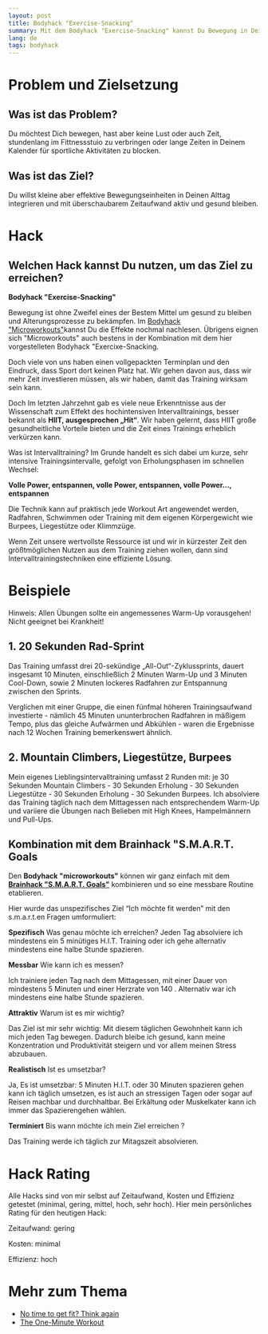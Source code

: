 ```yaml
---
layout: post
title: Bodyhack "Exercise-Snacking"
summary: Mit dem Bodyhack "Exercise-Snacking" kannst Du Bewegung in Dein Leben bringen ohne dafür lange Zeit im Fitnessstudio zu berbringen oder lange Zeiten im Kalender einzuplanen.
lang: de
tags: bodyhack
---
```


# Problem und Zielsetzung

## Was ist das Problem?
Du möchtest Dich bewegen, hast aber keine Lust oder auch Zeit, stundenlang im Fittnessstuio zu verbringen oder lange Zeiten in Deinem Kalender für sportliche Aktivitäten zu blocken.

## Was ist das Ziel?
Du willst kleine aber effektive Bewegungseinheiten in Deinen Alttag integrieren und mit überschaubarem Zeitaufwand aktiv und gesund bleiben.

# Hack

## Welchen Hack kannst Du nutzen, um das Ziel zu erreichen?
**Bodyhack "Exercise-Snacking"**

Bewegung ist ohne Zweifel eines der Bestem Mittel um gesund zu bleiben und Alterungsprozesse zu bekämpfen.
Im [Bodyhack "Microworkouts"](../_posts/2024-01-03-bodyhack-microworkouts.md)kannst Du die Effekte nochmal nachlesen. Übrigens eignen sich "Microworkouts" auch bestens in der Kombination mit dem hier vorgestelleten Bodyhack "Exercixe-Snacking.

Doch viele von uns haben einen vollgepackten Terminplan und den Eindruck, dass Sport dort keinen Platz hat. 
Wir gehen davon aus, dass wir mehr Zeit investieren müssen, als wir haben, damit das Training wirksam sein kann.

Doch Im letzten Jahrzehnt gab es viele neue Erkenntnisse aus der Wissenschaft zum Effekt des hochintensiven Intervalltrainings, besser bekannt als **HIIT, ausgesprochen „Hit“**. 
Wir haben gelernt, dass HIIT große gesundheitliche Vorteile bieten und die Zeit eines Trainings erheblich verkürzen kann. 

Was ist Intervalltraining? Im Grunde handelt es sich dabei um kurze, sehr intensive Trainingsintervalle, gefolgt von Erholungsphasen im schnellen Wechsel:

**Volle Power, entspannen, volle Power, entspannen, volle Power..., entspannen**

Die Technik kann auf praktisch jede Workout Art angewendet werden, Radfahren, Schwimmen oder Training mit dem eigenen Körpergewicht wie Burpees, Liegestütze oder Klimmzüge.

Wenn Zeit unsere wertvollste Ressource ist und wir in kürzester Zeit den größtmöglichen Nutzen aus dem Training ziehen wollen, dann sind Intervalltrainingstechniken eine effiziente Lösung.

# Beispiele
Hinweis: Allen Übungen sollte ein angemessenes Warm-Up vorausgehen! Nicht geeignet bei Krankheit!

## 1. 20 Sekunden Rad-Sprint
Das Training umfasst drei 20-sekündige „All-Out“-Zyklussprints, dauert insgesamt 10 Minuten, einschließlich 2 Minuten Warm-Up und 3 Minuten Cool-Down, sowie 2 Minuten lockeres Radfahren zur Entspannung zwischen den Sprints.

Verglichen mit einer Gruppe, die einen fünfmal höheren Trainingsaufwand investierte - nämlich 45 Minuten ununterbrochen Radfahren in mäßigem Tempo, plus das gleiche Aufwärmen und Abkühlen - waren die Ergebnisse nach 12 Wochen Training bemerkenswert ähnlich.

## 2. Mountain Climbers, Liegestütze, Burpees
Mein eigenes Lieblingsintervalltraining umfasst 2 Runden mit: 
je 30 Sekunden Mountain Climbers - 30 Sekunden Erholung - 30 Sekunden Liegestütze - 30 Sekunden Erholung - 30 Sekunden Burpees.
Ich absolviere das Training täglich nach dem Mittagessen nach entsprechendem Warm-Up und variiere die Übungen nach Belieben mit High Knees, Hampelmännern und Pull-Ups.

## Kombination mit dem Brainhack "S.M.A.R.T. Goals
Den **Bodyhack "microworkouts"** können wir ganz einfach mit dem [**Brainhack "S.M.A.R.T. Goals"**](2024-01-05-brainhack-smart-goals.md) kombinieren und so eine messbare Routine etablieren.

Hier wurde das unspezifisches Ziel “Ich möchte fit werden” mit den s.m.a.r.t.en Fragen umformuliert:

**Spezifisch**
Was genau möchte ich erreichen? 
Jeden Tag absolviere ich mindestens ein 5 minütiges H.I.T. Training oder ich gehe alternativ mindestens eine halbe Stunde spazieren.

**Messbar**
Wie kann ich es messen? 

Ich trainiere jeden Tag nach dem Mittagessen, mit einer Dauer von mindestens 5 Minuten und einer Herzrate von 140 . Alternativ war ich mindestens eine halbe Stunde spazieren.

**Attraktiv**
Warum ist es mir wichtig? 

Das Ziel ist mir sehr wichtig:  Mit diesem täglichen Gewohnheit kann ich mich jeden Tag bewegen. Dadurch bleibe ich gesund, kann meine Konzentration und Produktivität steigern und vor allem meinen Stress abzubauen.

**Realistisch**
Ist es umsetzbar? 

Ja, Es ist umsetzbar: 5 Minuten H.I.T. oder 30 Minuten spazieren gehen kann ich täglich umsetzen, es ist auch an stressigen Tagen oder sogar auf Reisen machbar und durchhaltbar.
Bei Erkältung oder Muskelkater kann ich immer das Spazierengehen wählen.

**Terminiert**
Bis wann möchte ich mein Ziel erreichen ? 

Das Training werde ich täglich zur Mitagszeit absolvieren.


# Hack Rating
Alle Hacks sind von mir selbst auf Zeitaufwand, Kosten und Effizienz getestet (minimal, gering, mittel, hoch, sehr hoch). Hier mein persönliches Rating für den heutigen Hack:

Zeitaufwand: gering

Kosten: minimal

Effizienz: hoch

# Mehr zum Thema
- [No time to get fit? Think again](https://www.sciencedaily.com/releases/2016/04/160427095204.htm)
- [The One-Minute Workout](https://www.google.com/url?sa=t&rct=j&q=&esrc=s&source=web&cd=&ved=2ahUKEwi92pbv0qqDAxUMSPEDHbhsAIMQFnoECFQQAQ&url=https%3A%2F%2Fwww.youtube.com%2Fchannel%2FUCYphNKuwLq3AM78cmA0DZ6g&usg=AOvVaw2vl-duq4QlHAIkHtQMWmBT&opi=89978449)
